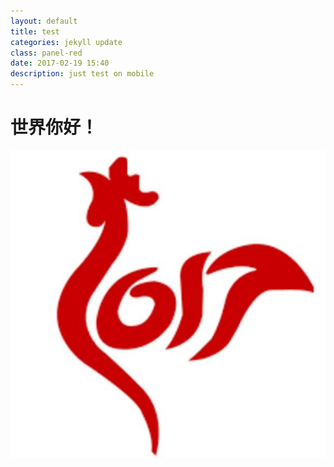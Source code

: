 ```yaml
---
layout: default
title: test
categories: jekyll update
class: panel-red
date: 2017-02-19 15:40
description: just test on mobile
---
```




# 世界你好！

![我的2O1](test.png) 
     